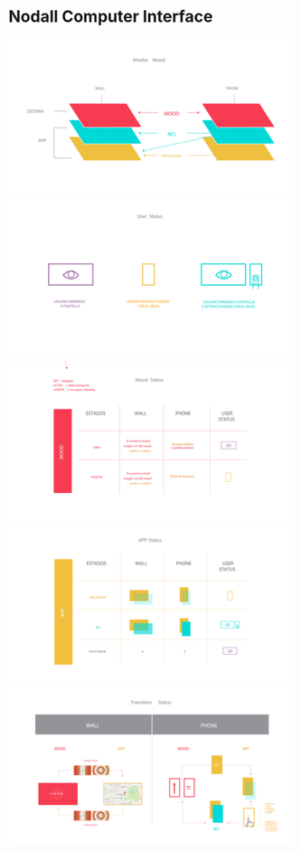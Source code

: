 # Nodall Computer Interface

![](../../../.gitbook/assets/shine-studies-nci-1-.jpg)
![](../../../.gitbook/assets/shine-studies-nci-2-.jpg)
![](../../../.gitbook/assets/shine-studies-nci-3-.jpg)
![](../../../.gitbook/assets/shine-studies-nci-4-.jpg)
![](../../../.gitbook/assets/shine-studies-nci-5-.jpg)


